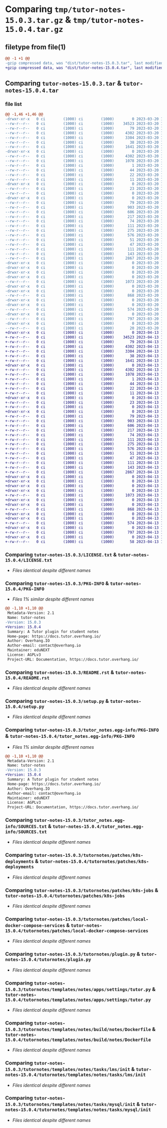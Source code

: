 # Comparing `tmp/tutor-notes-15.0.3.tar.gz` & `tmp/tutor-notes-15.0.4.tar.gz`

## filetype from file(1)

```diff
@@ -1 +1 @@
-gzip compressed data, was "dist/tutor-notes-15.0.3.tar", last modified: Mon Mar 20 18:12:27 2023, max compression
+gzip compressed data, was "dist/tutor-notes-15.0.4.tar", last modified: Thu Apr 13 15:48:20 2023, max compression
```

## Comparing `tutor-notes-15.0.3.tar` & `tutor-notes-15.0.4.tar`

### file list

```diff
@@ -1,46 +1,46 @@
-drwxr-xr-x   0 ci        (1000) ci        (1000)        0 2023-03-20 18:12:27.000000 tutor-notes-15.0.3/
--rw-r--r--   0 ci        (1000) ci        (1000)    34523 2023-03-20 18:12:17.000000 tutor-notes-15.0.3/LICENSE.txt
--rw-r--r--   0 ci        (1000) ci        (1000)       79 2023-03-20 18:12:17.000000 tutor-notes-15.0.3/MANIFEST.in
--rw-r--r--   0 ci        (1000) ci        (1000)     4302 2023-03-20 18:12:27.000000 tutor-notes-15.0.3/PKG-INFO
--rw-r--r--   0 ci        (1000) ci        (1000)     3304 2023-03-20 18:12:17.000000 tutor-notes-15.0.3/README.rst
--rw-r--r--   0 ci        (1000) ci        (1000)       38 2023-03-20 18:12:27.000000 tutor-notes-15.0.3/setup.cfg
--rw-r--r--   0 ci        (1000) ci        (1000)     1641 2023-03-20 18:12:17.000000 tutor-notes-15.0.3/setup.py
-drwxr-xr-x   0 ci        (1000) ci        (1000)        0 2023-03-20 18:12:27.000000 tutor-notes-15.0.3/tutor_notes.egg-info/
--rw-r--r--   0 ci        (1000) ci        (1000)     4302 2023-03-20 18:12:27.000000 tutor-notes-15.0.3/tutor_notes.egg-info/PKG-INFO
--rw-r--r--   0 ci        (1000) ci        (1000)     1078 2023-03-20 18:12:27.000000 tutor-notes-15.0.3/tutor_notes.egg-info/SOURCES.txt
--rw-r--r--   0 ci        (1000) ci        (1000)        1 2023-03-20 18:12:27.000000 tutor-notes-15.0.3/tutor_notes.egg-info/dependency_links.txt
--rw-r--r--   0 ci        (1000) ci        (1000)       44 2023-03-20 18:12:27.000000 tutor-notes-15.0.3/tutor_notes.egg-info/entry_points.txt
--rw-r--r--   0 ci        (1000) ci        (1000)       22 2023-03-20 18:12:27.000000 tutor-notes-15.0.3/tutor_notes.egg-info/requires.txt
--rw-r--r--   0 ci        (1000) ci        (1000)       11 2023-03-20 18:12:27.000000 tutor-notes-15.0.3/tutor_notes.egg-info/top_level.txt
-drwxr-xr-x   0 ci        (1000) ci        (1000)        0 2023-03-20 18:12:27.000000 tutor-notes-15.0.3/tutornotes/
--rw-r--r--   0 ci        (1000) ci        (1000)       23 2023-03-20 18:12:17.000000 tutor-notes-15.0.3/tutornotes/__about__.py
--rw-r--r--   0 ci        (1000) ci        (1000)        0 2023-03-20 18:12:17.000000 tutor-notes-15.0.3/tutornotes/__init__.py
-drwxr-xr-x   0 ci        (1000) ci        (1000)        0 2023-03-20 18:12:27.000000 tutor-notes-15.0.3/tutornotes/patches/
--rw-r--r--   0 ci        (1000) ci        (1000)       79 2023-03-20 18:12:17.000000 tutor-notes-15.0.3/tutornotes/patches/caddyfile
--rw-r--r--   0 ci        (1000) ci        (1000)      903 2023-03-20 18:12:17.000000 tutor-notes-15.0.3/tutornotes/patches/k8s-deployments
--rw-r--r--   0 ci        (1000) ci        (1000)      606 2023-03-20 18:12:17.000000 tutor-notes-15.0.3/tutornotes/patches/k8s-jobs
--rw-r--r--   0 ci        (1000) ci        (1000)      217 2023-03-20 18:12:17.000000 tutor-notes-15.0.3/tutornotes/patches/k8s-services
--rw-r--r--   0 ci        (1000) ci        (1000)       74 2023-03-20 18:12:17.000000 tutor-notes-15.0.3/tutornotes/patches/kustomization-configmapgenerator
--rw-r--r--   0 ci        (1000) ci        (1000)      111 2023-03-20 18:12:17.000000 tutor-notes-15.0.3/tutornotes/patches/local-docker-compose-dev-services
--rw-r--r--   0 ci        (1000) ci        (1000)      275 2023-03-20 18:12:17.000000 tutor-notes-15.0.3/tutornotes/patches/local-docker-compose-jobs-services
--rw-r--r--   0 ci        (1000) ci        (1000)      576 2023-03-20 18:12:17.000000 tutor-notes-15.0.3/tutornotes/patches/local-docker-compose-services
--rw-r--r--   0 ci        (1000) ci        (1000)       51 2023-03-20 18:12:17.000000 tutor-notes-15.0.3/tutornotes/patches/openedx-common-settings
--rw-r--r--   0 ci        (1000) ci        (1000)       47 2023-03-20 18:12:17.000000 tutor-notes-15.0.3/tutornotes/patches/openedx-lms-common-settings
--rw-r--r--   0 ci        (1000) ci        (1000)      111 2023-03-20 18:12:17.000000 tutor-notes-15.0.3/tutornotes/patches/openedx-lms-development-settings
--rw-r--r--   0 ci        (1000) ci        (1000)      143 2023-03-20 18:12:17.000000 tutor-notes-15.0.3/tutornotes/patches/openedx-lms-production-settings
--rw-r--r--   0 ci        (1000) ci        (1000)     2867 2023-03-20 18:12:17.000000 tutor-notes-15.0.3/tutornotes/plugin.py
-drwxr-xr-x   0 ci        (1000) ci        (1000)        0 2023-03-20 18:12:27.000000 tutor-notes-15.0.3/tutornotes/templates/
-drwxr-xr-x   0 ci        (1000) ci        (1000)        0 2023-03-20 18:12:27.000000 tutor-notes-15.0.3/tutornotes/templates/notes/
-drwxr-xr-x   0 ci        (1000) ci        (1000)        0 2023-03-20 18:12:27.000000 tutor-notes-15.0.3/tutornotes/templates/notes/apps/
-drwxr-xr-x   0 ci        (1000) ci        (1000)        0 2023-03-20 18:12:27.000000 tutor-notes-15.0.3/tutornotes/templates/notes/apps/settings/
--rw-r--r--   0 ci        (1000) ci        (1000)     1073 2023-03-20 18:12:17.000000 tutor-notes-15.0.3/tutornotes/templates/notes/apps/settings/tutor.py
-drwxr-xr-x   0 ci        (1000) ci        (1000)        0 2023-03-20 18:12:27.000000 tutor-notes-15.0.3/tutornotes/templates/notes/build/
-drwxr-xr-x   0 ci        (1000) ci        (1000)        0 2023-03-20 18:12:27.000000 tutor-notes-15.0.3/tutornotes/templates/notes/build/notes/
--rw-r--r--   0 ci        (1000) ci        (1000)      868 2023-03-20 18:12:17.000000 tutor-notes-15.0.3/tutornotes/templates/notes/build/notes/Dockerfile
-drwxr-xr-x   0 ci        (1000) ci        (1000)        0 2023-03-20 18:12:27.000000 tutor-notes-15.0.3/tutornotes/templates/notes/tasks/
-drwxr-xr-x   0 ci        (1000) ci        (1000)        0 2023-03-20 18:12:27.000000 tutor-notes-15.0.3/tutornotes/templates/notes/tasks/lms/
--rw-r--r--   0 ci        (1000) ci        (1000)      574 2023-03-20 18:12:17.000000 tutor-notes-15.0.3/tutornotes/templates/notes/tasks/lms/init
-drwxr-xr-x   0 ci        (1000) ci        (1000)        0 2023-03-20 18:12:27.000000 tutor-notes-15.0.3/tutornotes/templates/notes/tasks/mysql/
--rw-r--r--   0 ci        (1000) ci        (1000)      797 2023-03-20 18:12:17.000000 tutor-notes-15.0.3/tutornotes/templates/notes/tasks/mysql/init
-drwxr-xr-x   0 ci        (1000) ci        (1000)        0 2023-03-20 18:12:27.000000 tutor-notes-15.0.3/tutornotes/templates/notes/tasks/notes/
--rw-r--r--   0 ci        (1000) ci        (1000)       20 2023-03-20 18:12:17.000000 tutor-notes-15.0.3/tutornotes/templates/notes/tasks/notes/init
+drwxr-xr-x   0 ci        (1000) ci        (1000)        0 2023-04-13 15:48:20.000000 tutor-notes-15.0.4/
+-rw-r--r--   0 ci        (1000) ci        (1000)    34523 2023-04-13 15:48:10.000000 tutor-notes-15.0.4/LICENSE.txt
+-rw-r--r--   0 ci        (1000) ci        (1000)       79 2023-04-13 15:48:10.000000 tutor-notes-15.0.4/MANIFEST.in
+-rw-r--r--   0 ci        (1000) ci        (1000)     4302 2023-04-13 15:48:20.000000 tutor-notes-15.0.4/PKG-INFO
+-rw-r--r--   0 ci        (1000) ci        (1000)     3304 2023-04-13 15:48:10.000000 tutor-notes-15.0.4/README.rst
+-rw-r--r--   0 ci        (1000) ci        (1000)       38 2023-04-13 15:48:20.000000 tutor-notes-15.0.4/setup.cfg
+-rw-r--r--   0 ci        (1000) ci        (1000)     1641 2023-04-13 15:48:10.000000 tutor-notes-15.0.4/setup.py
+drwxr-xr-x   0 ci        (1000) ci        (1000)        0 2023-04-13 15:48:20.000000 tutor-notes-15.0.4/tutor_notes.egg-info/
+-rw-r--r--   0 ci        (1000) ci        (1000)     4302 2023-04-13 15:48:20.000000 tutor-notes-15.0.4/tutor_notes.egg-info/PKG-INFO
+-rw-r--r--   0 ci        (1000) ci        (1000)     1078 2023-04-13 15:48:20.000000 tutor-notes-15.0.4/tutor_notes.egg-info/SOURCES.txt
+-rw-r--r--   0 ci        (1000) ci        (1000)        1 2023-04-13 15:48:20.000000 tutor-notes-15.0.4/tutor_notes.egg-info/dependency_links.txt
+-rw-r--r--   0 ci        (1000) ci        (1000)       44 2023-04-13 15:48:20.000000 tutor-notes-15.0.4/tutor_notes.egg-info/entry_points.txt
+-rw-r--r--   0 ci        (1000) ci        (1000)       22 2023-04-13 15:48:20.000000 tutor-notes-15.0.4/tutor_notes.egg-info/requires.txt
+-rw-r--r--   0 ci        (1000) ci        (1000)       11 2023-04-13 15:48:20.000000 tutor-notes-15.0.4/tutor_notes.egg-info/top_level.txt
+drwxr-xr-x   0 ci        (1000) ci        (1000)        0 2023-04-13 15:48:20.000000 tutor-notes-15.0.4/tutornotes/
+-rw-r--r--   0 ci        (1000) ci        (1000)       23 2023-04-13 15:48:10.000000 tutor-notes-15.0.4/tutornotes/__about__.py
+-rw-r--r--   0 ci        (1000) ci        (1000)        0 2023-04-13 15:48:10.000000 tutor-notes-15.0.4/tutornotes/__init__.py
+drwxr-xr-x   0 ci        (1000) ci        (1000)        0 2023-04-13 15:48:20.000000 tutor-notes-15.0.4/tutornotes/patches/
+-rw-r--r--   0 ci        (1000) ci        (1000)       79 2023-04-13 15:48:10.000000 tutor-notes-15.0.4/tutornotes/patches/caddyfile
+-rw-r--r--   0 ci        (1000) ci        (1000)      903 2023-04-13 15:48:10.000000 tutor-notes-15.0.4/tutornotes/patches/k8s-deployments
+-rw-r--r--   0 ci        (1000) ci        (1000)      606 2023-04-13 15:48:10.000000 tutor-notes-15.0.4/tutornotes/patches/k8s-jobs
+-rw-r--r--   0 ci        (1000) ci        (1000)      217 2023-04-13 15:48:10.000000 tutor-notes-15.0.4/tutornotes/patches/k8s-services
+-rw-r--r--   0 ci        (1000) ci        (1000)       74 2023-04-13 15:48:10.000000 tutor-notes-15.0.4/tutornotes/patches/kustomization-configmapgenerator
+-rw-r--r--   0 ci        (1000) ci        (1000)      111 2023-04-13 15:48:10.000000 tutor-notes-15.0.4/tutornotes/patches/local-docker-compose-dev-services
+-rw-r--r--   0 ci        (1000) ci        (1000)      275 2023-04-13 15:48:10.000000 tutor-notes-15.0.4/tutornotes/patches/local-docker-compose-jobs-services
+-rw-r--r--   0 ci        (1000) ci        (1000)      576 2023-04-13 15:48:10.000000 tutor-notes-15.0.4/tutornotes/patches/local-docker-compose-services
+-rw-r--r--   0 ci        (1000) ci        (1000)       51 2023-04-13 15:48:10.000000 tutor-notes-15.0.4/tutornotes/patches/openedx-common-settings
+-rw-r--r--   0 ci        (1000) ci        (1000)       47 2023-04-13 15:48:10.000000 tutor-notes-15.0.4/tutornotes/patches/openedx-lms-common-settings
+-rw-r--r--   0 ci        (1000) ci        (1000)      111 2023-04-13 15:48:10.000000 tutor-notes-15.0.4/tutornotes/patches/openedx-lms-development-settings
+-rw-r--r--   0 ci        (1000) ci        (1000)      143 2023-04-13 15:48:10.000000 tutor-notes-15.0.4/tutornotes/patches/openedx-lms-production-settings
+-rw-r--r--   0 ci        (1000) ci        (1000)     2867 2023-04-13 15:48:10.000000 tutor-notes-15.0.4/tutornotes/plugin.py
+drwxr-xr-x   0 ci        (1000) ci        (1000)        0 2023-04-13 15:48:20.000000 tutor-notes-15.0.4/tutornotes/templates/
+drwxr-xr-x   0 ci        (1000) ci        (1000)        0 2023-04-13 15:48:20.000000 tutor-notes-15.0.4/tutornotes/templates/notes/
+drwxr-xr-x   0 ci        (1000) ci        (1000)        0 2023-04-13 15:48:20.000000 tutor-notes-15.0.4/tutornotes/templates/notes/apps/
+drwxr-xr-x   0 ci        (1000) ci        (1000)        0 2023-04-13 15:48:20.000000 tutor-notes-15.0.4/tutornotes/templates/notes/apps/settings/
+-rw-r--r--   0 ci        (1000) ci        (1000)     1073 2023-04-13 15:48:10.000000 tutor-notes-15.0.4/tutornotes/templates/notes/apps/settings/tutor.py
+drwxr-xr-x   0 ci        (1000) ci        (1000)        0 2023-04-13 15:48:20.000000 tutor-notes-15.0.4/tutornotes/templates/notes/build/
+drwxr-xr-x   0 ci        (1000) ci        (1000)        0 2023-04-13 15:48:20.000000 tutor-notes-15.0.4/tutornotes/templates/notes/build/notes/
+-rw-r--r--   0 ci        (1000) ci        (1000)      868 2023-04-13 15:48:10.000000 tutor-notes-15.0.4/tutornotes/templates/notes/build/notes/Dockerfile
+drwxr-xr-x   0 ci        (1000) ci        (1000)        0 2023-04-13 15:48:20.000000 tutor-notes-15.0.4/tutornotes/templates/notes/tasks/
+drwxr-xr-x   0 ci        (1000) ci        (1000)        0 2023-04-13 15:48:20.000000 tutor-notes-15.0.4/tutornotes/templates/notes/tasks/lms/
+-rw-r--r--   0 ci        (1000) ci        (1000)      574 2023-04-13 15:48:10.000000 tutor-notes-15.0.4/tutornotes/templates/notes/tasks/lms/init
+drwxr-xr-x   0 ci        (1000) ci        (1000)        0 2023-04-13 15:48:20.000000 tutor-notes-15.0.4/tutornotes/templates/notes/tasks/mysql/
+-rw-r--r--   0 ci        (1000) ci        (1000)      797 2023-04-13 15:48:10.000000 tutor-notes-15.0.4/tutornotes/templates/notes/tasks/mysql/init
+drwxr-xr-x   0 ci        (1000) ci        (1000)        0 2023-04-13 15:48:20.000000 tutor-notes-15.0.4/tutornotes/templates/notes/tasks/notes/
+-rw-r--r--   0 ci        (1000) ci        (1000)       58 2023-04-13 15:48:10.000000 tutor-notes-15.0.4/tutornotes/templates/notes/tasks/notes/init
```

### Comparing `tutor-notes-15.0.3/LICENSE.txt` & `tutor-notes-15.0.4/LICENSE.txt`

 * *Files identical despite different names*

### Comparing `tutor-notes-15.0.3/PKG-INFO` & `tutor-notes-15.0.4/PKG-INFO`

 * *Files 1% similar despite different names*

```diff
@@ -1,10 +1,10 @@
 Metadata-Version: 2.1
 Name: tutor-notes
-Version: 15.0.3
+Version: 15.0.4
 Summary: A Tutor plugin for student notes
 Home-page: https://docs.tutor.overhang.io/
 Author: Overhang.IO
 Author-email: contact@overhang.io
 Maintainer: eduNEXT
 License: AGPLv3
 Project-URL: Documentation, https://docs.tutor.overhang.io/
```

### Comparing `tutor-notes-15.0.3/README.rst` & `tutor-notes-15.0.4/README.rst`

 * *Files identical despite different names*

### Comparing `tutor-notes-15.0.3/setup.py` & `tutor-notes-15.0.4/setup.py`

 * *Files identical despite different names*

### Comparing `tutor-notes-15.0.3/tutor_notes.egg-info/PKG-INFO` & `tutor-notes-15.0.4/tutor_notes.egg-info/PKG-INFO`

 * *Files 1% similar despite different names*

```diff
@@ -1,10 +1,10 @@
 Metadata-Version: 2.1
 Name: tutor-notes
-Version: 15.0.3
+Version: 15.0.4
 Summary: A Tutor plugin for student notes
 Home-page: https://docs.tutor.overhang.io/
 Author: Overhang.IO
 Author-email: contact@overhang.io
 Maintainer: eduNEXT
 License: AGPLv3
 Project-URL: Documentation, https://docs.tutor.overhang.io/
```

### Comparing `tutor-notes-15.0.3/tutor_notes.egg-info/SOURCES.txt` & `tutor-notes-15.0.4/tutor_notes.egg-info/SOURCES.txt`

 * *Files identical despite different names*

### Comparing `tutor-notes-15.0.3/tutornotes/patches/k8s-deployments` & `tutor-notes-15.0.4/tutornotes/patches/k8s-deployments`

 * *Files identical despite different names*

### Comparing `tutor-notes-15.0.3/tutornotes/patches/k8s-jobs` & `tutor-notes-15.0.4/tutornotes/patches/k8s-jobs`

 * *Files identical despite different names*

### Comparing `tutor-notes-15.0.3/tutornotes/patches/local-docker-compose-services` & `tutor-notes-15.0.4/tutornotes/patches/local-docker-compose-services`

 * *Files identical despite different names*

### Comparing `tutor-notes-15.0.3/tutornotes/plugin.py` & `tutor-notes-15.0.4/tutornotes/plugin.py`

 * *Files identical despite different names*

### Comparing `tutor-notes-15.0.3/tutornotes/templates/notes/apps/settings/tutor.py` & `tutor-notes-15.0.4/tutornotes/templates/notes/apps/settings/tutor.py`

 * *Files identical despite different names*

### Comparing `tutor-notes-15.0.3/tutornotes/templates/notes/build/notes/Dockerfile` & `tutor-notes-15.0.4/tutornotes/templates/notes/build/notes/Dockerfile`

 * *Files identical despite different names*

### Comparing `tutor-notes-15.0.3/tutornotes/templates/notes/tasks/lms/init` & `tutor-notes-15.0.4/tutornotes/templates/notes/tasks/lms/init`

 * *Files identical despite different names*

### Comparing `tutor-notes-15.0.3/tutornotes/templates/notes/tasks/mysql/init` & `tutor-notes-15.0.4/tutornotes/templates/notes/tasks/mysql/init`

 * *Files identical despite different names*

